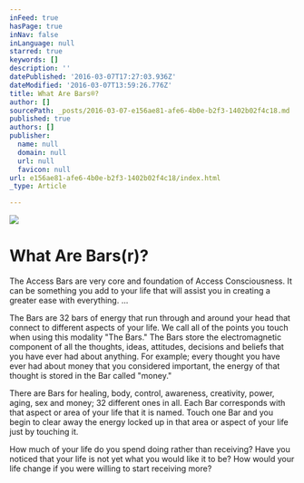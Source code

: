 ```yaml
---
inFeed: true
hasPage: true
inNav: false
inLanguage: null
starred: true
keywords: []
description: ''
datePublished: '2016-03-07T17:27:03.936Z'
dateModified: '2016-03-07T13:59:26.776Z'
title: What Are Bars®?
author: []
sourcePath: _posts/2016-03-07-e156ae81-afe6-4b0e-b2f3-1402b02f4c18.md
published: true
authors: []
publisher:
  name: null
  domain: null
  url: null
  favicon: null
url: e156ae81-afe6-4b0e-b2f3-1402b02f4c18/index.html
_type: Article

---
```

![](https://the-grid-user-content.s3-us-west-2.amazonaws.com/3714cef4-5c85-4d7e-b16b-4691845c79cf.jpg)

# What Are Bars(r)?

The Access Bars are very core and foundation of Access Consciousness. It can be something you add to your life that will assist you in creating a greater ease with everything. ... 

The Bars are 32 bars of energy that run through and around your head that connect to different aspects of your life. We call all of the points you touch when using this modality "The Bars." The Bars store the electromagnetic component of all the thoughts, ideas, attitudes, decisions and beliefs that you have ever had about anything. For example; every thought you have ever had about money that you considered important, the energy of that thought is stored in the Bar called "money."

There are Bars for healing, body, control, awareness, creativity, power, aging, sex and money; 32 different ones in all. Each Bar corresponds with that aspect or area of your life that it is named. Touch one Bar and you begin to clear away the energy locked up in that area or aspect of your life just by touching it.

How much of your life do you spend doing rather than receiving? Have you noticed that your life is not yet what you would like it to be? How would your life change if you were willing to start receiving more?